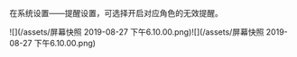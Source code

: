 在系统设置——提醒设置，可选择开启对应角色的无效提醒。

![](/assets/屏幕快照 2019-08-27 下午6.10.00.png)![](/assets/屏幕快照 2019-08-27 下午6.10.00.png)

